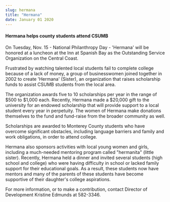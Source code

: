 ```yaml
---
slug: hermana
title: "Hermana"
date: January 01 2020
---
```


 
<h4>Hermana helps county students attend CSUMB</h4>
<p>
  On Tuesday, Nov. 15 - National Philanthropy Day - 'Hermana' will be honored at
  a luncheon at the Inn at Spanish Bay as the Outstanding Service Organization
  on the Central Coast.
</p>
<p>
  Frustrated by watching talented local students fail to complete college
  because of a lack of money, a group of businesswomen joined together in 2002
  to create 'Hermana' (Sister), an organization that raises scholarship funds to
  assist CSUMB students from the local area.
</p>
<p>
  The organization awards five to 10 scholarships per year in the range of $500
  to $1,000 each. Recently, Hermana made a $20,000 gift to the university for an
  endowed scholarship that will provide support to a local student every year in
  perpetuity. The women of Hermana make donations themselves to the fund and
  fund-raise from the broader community as well.
</p>
<p>
  Scholarships are awarded to Monterey County students who have overcome
  significant obstacles, including language barriers and family and work
  obligations, in order to attend college.
</p>
<p>
  Hermana also sponsors activities with local young women and girls, including a
  much-needed mentoring program called "hermanita" (little sister). Recently,
  Hermana held a dinner and invited several students (high school and college)
  who were having difficulty in school or lacked family support for their
  educational goals. As a result, these students now have mentors and many of
  the parents of these students have become supportive of their daughter's
  college aspirations.
</p>
<p>
  For more information, or to make a contribution, contact Director of
  Development Kristine Edmunds at 582-3346.
</p>
 
